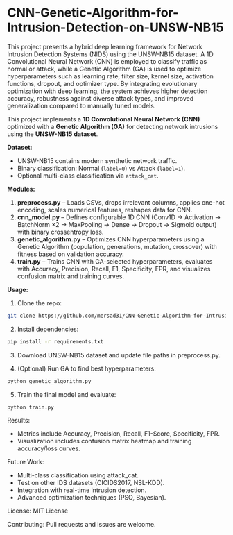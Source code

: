# CNN-Genetic-Algorithm-for-Intrusion-Detection-on-UNSW-NB15
This project presents a hybrid deep learning framework for Network Intrusion Detection Systems (NIDS) using the UNSW-NB15 dataset. A 1D Convolutional Neural Network (CNN) is employed to classify traffic as normal or attack, while a Genetic Algorithm (GA) is used to optimize hyperparameters such as learning rate, filter size, kernel size, activation functions, dropout, and optimizer type. By integrating evolutionary optimization with deep learning, the system achieves higher detection accuracy, robustness against diverse attack types, and improved generalization compared to manually tuned models.

This project implements a **1D Convolutional Neural Network (CNN)** optimized with a **Genetic Algorithm (GA)** for detecting network intrusions using the **UNSW-NB15 dataset**.

**Dataset:**  
- UNSW-NB15 contains modern synthetic network traffic.  
- Binary classification: Normal (`label=0`) vs Attack (`label=1`).  
- Optional multi-class classification via `attack_cat`.

**Modules:**  
1. **preprocess.py** – Loads CSVs, drops irrelevant columns, applies one-hot encoding, scales numerical features, reshapes data for CNN.  
2. **cnn_model.py** – Defines configurable 1D CNN (Conv1D → Activation → BatchNorm ×2 → MaxPooling → Dense → Dropout → Sigmoid output) with binary crossentropy loss.  
3. **genetic_algorithm.py** – Optimizes CNN hyperparameters using a Genetic Algorithm (population, generations, mutation, crossover) with fitness based on validation accuracy.  
4. **train.py** – Trains CNN with GA-selected hyperparameters, evaluates with Accuracy, Precision, Recall, F1, Specificity, FPR, and visualizes confusion matrix and training curves.

**Usage:**  
1. Clone the repo:  
```bash
git clone https://github.com/mersad31/CNN-Genetic-Algorithm-for-Intrusion-Detection-on-UNSW-NB15.git
```
2. Install dependencies:
 ```bash
pip install -r requirements.txt
```
3. Download UNSW-NB15 dataset and update file paths in preprocess.py.

4. (Optional) Run GA to find best hyperparameters:
```bash
python genetic_algorithm.py
```
5. Train the final model and evaluate:
 ```bash
python train.py
```
Results:
- Metrics include Accuracy, Precision, Recall, F1-Score, Specificity, FPR.
- Visualization includes confusion matrix heatmap and training accuracy/loss curves.

Future Work:
- Multi-class classification using attack_cat.
- Test on other IDS datasets (CICIDS2017, NSL-KDD).
- Integration with real-time intrusion detection.
- Advanced optimization techniques (PSO, Bayesian).

License: MIT License

Contributing: Pull requests and issues are welcome.


